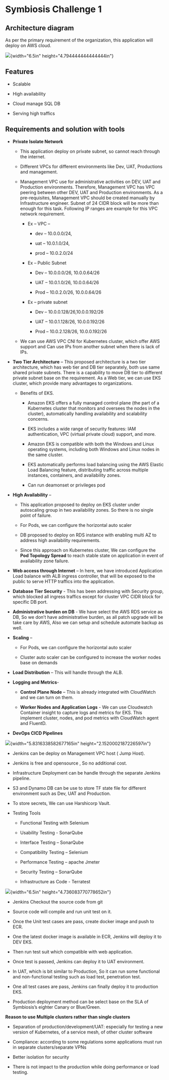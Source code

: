 Symbiosis Challenge 1
=====================

Architecture diagram 
---------------------

As per the primary requirement of the organization, this application
will deploy on AWS cloud.

![](media/image1.jpg){width="6.5in" height="4.794444444444444in"}

Features
--------

-   Scalable

-   High availability

-   Cloud manage SQL DB

-   Serving high traffics

Requirements and solution with tools 
-------------------------------------

-   **Private Isolate Network**

    -   This application deploy on private subnet, so cannot reach
        through the internet.

    -   Different VPCs for different environments like Dev, UAT,
        Productions and management.

    -   Management VPC use for administrative activities on DEV, UAT and
        Production environments. Therefore, Management VPC has VPC
        peering between other DEV, UAT and Production environments. As a
        pre-requisites, Management VPC should be created manually by
        Infrastructure engineer. Subnet of 24 CIDR block will be more
        than enough for this task. Following IP ranges are example for
        this VPC network requirement.

        -   Ex – VPC –

            -   dev – 10.0.0.0/24,

            -   uat – 10.0.1.0/24,

            -   prod – 10.0.2.0/24

        -   Ex – Public Subnet

            -   Dev – 10.0.0.0/26, 10.0.0.64/26

            -   UAT – 10.0.1.0/26, 10.0.0.64/26

            -   Prod – 10.0.2.0/26, 10.0.0.64/26

        -   Ex – private subnet

            -   Dev – 10.0.0.128/26,10.0.0.192/26

            -   UAT – 10.0.1.128/26, 10.0.0.192/26

            -   Prod – 10.0.2.128/26, 10.0.0.192/26

    -   We can use AWS VPC CNI for Kubernetes cluster, which offer AWS
        support and Can use IPs from another subnet when there is lack
        of IPs.

-   **Two Tier Architecture** – This proposed architecture is a two tier
    architecture, which has web tier and DB tier separately, both use
    same shared private subnets. There is a capability to move DB tier
    to different private subnet base on the requirement. As a Web tier,
    we can use EKS cluster, which provide many advantages
    to organizations.

    -   Benefits of EKS.

        -   Amazon EKS offers a fully managed control plane (the part of
            a Kubernetes cluster that monitors and oversees the nodes in
            the cluster), automatically handling availability and
            scalability concerns.

        -   EKS includes a wide range of security features: IAM
            authentication, VPC (virtual private cloud) support,
            and more.

        -   Amazon EKS is compatible with both the Windows and Linux
            operating systems, including both Windows and Linux nodes in
            the same cluster.

        -   EKS automatically performs load balancing using the AWS
            Elastic Load Balancing feature, distributing traffic across
            multiple instances, containers, and availability zones.

        -   Can run deamonset or privileges pod

-   **High Availability** –

    -   This application proposed to deploy on EKS cluster under
        autoscaling group in two availability zones. So there is no
        single point of failure.

    -   <span id="_Hlk109771352" class="anchor"></span>For Pods, we can
        configure the horizontal auto scaler

    -   DB proposed to deploy on RDS instance with enabling multi AZ to
        address high availability requirements.

    -   Since this approach on Kubernetes cluster, We can configure the
        **Pod Topology Spread** to reach stable state on application in
        event of availability zone failure.

-   **Web access through Internet** – In here, we have introduced
    Application Load balance with ALB ingress controller, that will be
    exposed to the public to serve HTTP traffics into the application.

-   **Database Tier Security** - This has been addressing with Security
    group, which blocked all ingress traffics except for cluster VPC
    CIDR block for specific DB port.

-   **Administrative burden on DB** - We have select the AWS RDS service
    as DB, So we don’t have administrative burden, as all patch upgrade
    will be take care by AWS, Also we can setup and schedule automate
    backup as well.

-   **Scaling** –

    -   For Pods, we can configure the horizontal auto scaler

    -   Cluster auto scaler can be configured to increase the worker
        nodes base on demands

-   **Load Distribution** – This will handle through the ALB.

-   **Logging and Metrics**-

    -   **Control Plane Node** – This is already integrated with
        CloudWatch and we can turn on them.

    -   **Worker Nodes and Application Logs** - We can use Cloudwatch
        Container insight to capture logs and metrics for EKS. This
        implement cluster, nodes, and pod metrics with CloudWatch agent
        and FluentD.

-   **DevOps CICD Pipelines**

![](media/image2.jpg){width="5.8316338582677165in"
height="2.1520002187226597in"}

-   Jenkins can be deploy on Management VPC host ( Jump Host).

-   Jenkins is free and opensource , So no additional cost.

-   Infrastructure Deployment can be handle through the separate
    Jenkins pipeline.

-   S3 and Dynamo DB can be use to store TF state file for different
    environment such as Dev, UAT and Production.

-   To store secrets, We can use Harshicorp Vault.

<!-- -->

-   Testing Tools

    -   Functional Testing with Selenium

    -   Usability Testing - SonarQube

    -   Interface Testing – SonarQube

    -   Compatibility Testing – Selenium

    -   Performance Testing – apache Jmeter

    -   Security Testing – SonarQube

    -   Infrastructure as Code - Terratest

![](media/image2.jpg){width="6.5in" height="4.736083770778652in"}

-   Jenkins Checkout the source code from git

-   Source code will compile and run unit test on it.

-   Once the Unit test cases are pass, create docker image and push
    to ECR.

-   One the latest docker image is available in ECR, Jenkins will deploy
    it to DEV EKS.

-   Then run test suit which compatible with web application.

-   Once test is passed, Jenkins can deploy it to UAT environment.

-   In UAT, which is bit similar to Production, So it can run some
    functional and non-functional testing such as load test,
    penetration test.

-   One all test cases are pass, Jenkins can finally deploy it to
    production EKS.

-   Production deployment method can be select base on the SLA of
    Symbiosis’s eighter Canary or Blue/Green.

**Reason to use Multiple clusters rather than single clusters**

-   Separation of production/development/UAT: especially for testing a
    new version of Kubernetes, of a service mesh, of other cluster
    software

-   Compliance: according to some regulations some applications must run
    in separate clusters/separate VPNs

-   Better isolation for security

-   There is not impact to the production while doing performance or
    load testing.
